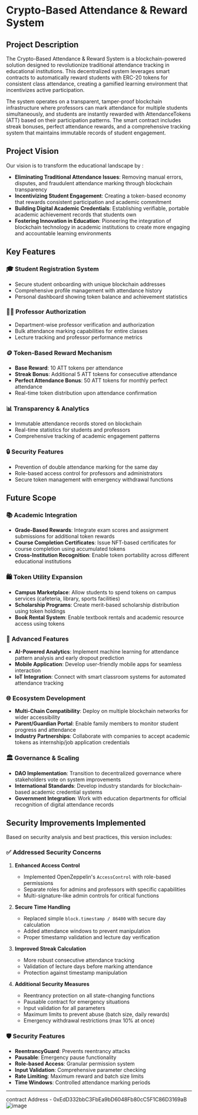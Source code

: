 # Crypto-Based Attendance & Reward System

## Project Description

The Crypto-Based Attendance & Reward System is a blockchain-powered solution designed to revolutionize traditional attendance tracking in educational institutions. This decentralized system leverages smart contracts to automatically reward students with ERC-20 tokens for consistent class attendance, creating a gamified learning environment that incentivizes active participation.

The system operates on a transparent, tamper-proof blockchain infrastructure where professors can mark attendance for multiple students simultaneously, and students are instantly rewarded with AttendanceTokens (ATT) based on their participation patterns. The smart contract includes streak bonuses, perfect attendance rewards, and a comprehensive tracking system that maintains immutable records of student engagement.

## Project Vision

Our vision is to transform the educational landscape by : 

- **Eliminating Traditional Attendance Issues**: Removing manual errors, disputes, and fraudulent attendance marking through blockchain transparency
- **Incentivizing Student Engagement**: Creating a token-based economy that rewards consistent participation and academic commitment
- **Building Digital Academic Credentials**: Establishing verifiable, portable academic achievement records that students own
- **Fostering Innovation in Education**: Pioneering the integration of blockchain technology in academic institutions to create more engaging and accountable learning environments

## Key Features

### 🎓 **Student Registration System**
- Secure student onboarding with unique blockchain addresses
- Comprehensive profile management with attendance history
- Personal dashboard showing token balance and achievement statistics

### 👨‍🏫 **Professor Authorization**
- Department-wise professor verification and authorization
- Bulk attendance marking capabilities for entire classes
- Lecture tracking and professor performance metrics

### 🪙 **Token-Based Reward Mechanism**
- **Base Reward**: 10 ATT tokens per attendance
- **Streak Bonus**: Additional 5 ATT tokens for consecutive attendance
- **Perfect Attendance Bonus**: 50 ATT tokens for monthly perfect attendance
- Real-time token distribution upon attendance confirmation

### 📊 **Transparency & Analytics**
- Immutable attendance records stored on blockchain
- Real-time statistics for students and professors
- Comprehensive tracking of academic engagement patterns

### 🔒 **Security Features**
- Prevention of double attendance marking for the same day
- Role-based access control for professors and administrators
- Secure token management with emergency withdrawal functions

## Future Scope

### 📚 **Academic Integration**
- **Grade-Based Rewards**: Integrate exam scores and assignment submissions for additional token rewards
- **Course Completion Certificates**: Issue NFT-based certificates for course completion using accumulated tokens
- **Cross-Institution Recognition**: Enable token portability across different educational institutions

### 🛍️ **Token Utility Expansion**
- **Campus Marketplace**: Allow students to spend tokens on campus services (cafeteria, library, sports facilities)
- **Scholarship Programs**: Create merit-based scholarship distribution using token holdings
- **Book Rental System**: Enable textbook rentals and academic resource access using tokens

### 🤖 **Advanced Features**
- **AI-Powered Analytics**: Implement machine learning for attendance pattern analysis and early dropout prediction
- **Mobile Application**: Develop user-friendly mobile apps for seamless interaction
- **IoT Integration**: Connect with smart classroom systems for automated attendance tracking

### 🌐 **Ecosystem Development**
- **Multi-Chain Compatibility**: Deploy on multiple blockchain networks for wider accessibility
- **Parent/Guardian Portal**: Enable family members to monitor student progress and attendance
- **Industry Partnerships**: Collaborate with companies to accept academic tokens as internship/job application credentials

### 🏛️ **Governance & Scaling**
- **DAO Implementation**: Transition to decentralized governance where stakeholders vote on system improvements
- **International Standards**: Develop industry standards for blockchain-based academic credential systems
- **Government Integration**: Work with education departments for official recognition of digital attendance records

## Security Improvements Implemented

Based on security analysis and best practices, this version includes:

### ✅ **Addressed Security Concerns**

1. **Enhanced Access Control**
   - Implemented OpenZeppelin's `AccessControl` with role-based permissions
   - Separate roles for admins and professors with specific capabilities
   - Multi-signature-like admin controls for critical functions

2. **Secure Time Handling**
   - Replaced simple `block.timestamp / 86400` with secure day calculation
   - Added attendance windows to prevent manipulation
   - Proper timestamp validation and lecture day verification

3. **Improved Streak Calculation**
   - More robust consecutive attendance tracking
   - Validation of lecture days before marking attendance
   - Protection against timestamp manipulation

4. **Additional Security Measures**
   - Reentrancy protection on all state-changing functions
   - Pausable contract for emergency situations
   - Input validation for all parameters
   - Maximum limits to prevent abuse (batch size, daily rewards)
   - Emergency withdrawal restrictions (max 10% at once)

### 🛡️ **Security Features**
- **ReentrancyGuard**: Prevents reentrancy attacks
- **Pausable**: Emergency pause functionality
- **Role-based Access**: Granular permission system
- **Input Validation**: Comprehensive parameter checking
- **Rate Limiting**: Maximum reward and batch size limits
- **Time Windows**: Controlled attendance marking periods

---
contract Address - 0xEdD332bbC3FbEa9bD6048Fb80cC5F1C86D3169aB
![image](https://github.com/user-attachments/assets/7d7ba3e2-9499-43aa-b5b6-0b8c54bd0cd4)
